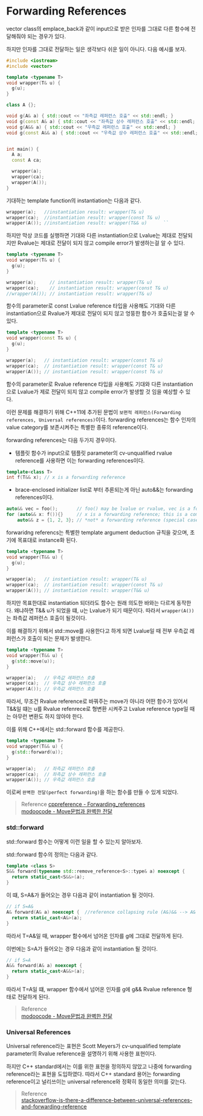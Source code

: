 # Forwarding References
vector class의 emplace_back과 같이 input으로 받은 인자를 그대로 다른 함수에 전달해줘야 되는 경우가 있다.

하지만 인자를 그대로 전달하는 일은 생각보다 쉬운 일이 아니다. 다음 예시를 보자.

```cpp
#include <iostream>
#include <vector>

template <typename T>
void wrapper(T& u) {
  g(u);
}

class A {};

void g(A& a) { std::cout << "좌측값 레퍼런스 호출" << std::endl; }
void g(const A& a) { std::cout << "좌측값 상수 레퍼런스 호출" << std::endl; }
void g(A&& a) { std::cout << "우측값 레퍼런스 호출" << std::endl; }
void g(const A&& a) { std::cout << "우측값 상수 레퍼런스 호출" << std::endl; }


int main() {
  A a;
  const A ca;

  wrapper(a);   
  wrapper(ca);  
  wrapper(A()); 
}
```

기대하는 template function의 instantiation는 다음과 같다.
```cpp
wrapper(a);   //instantiation result: wrapper(T& u)       
wrapper(ca);  //instantiation result: wrapper(const T& u) 
wrapper(A()); //instantiation result: wrapper(T&& u)      ``
```

하지만 막상 코드를 실행하면 기대와 다른 instantiation으로 Lvalue는 제대로 전달되지만 Rvalue는 제대로 전달이 되지 않고 compile error가 발생하는걸 알 수 있다.

```cpp
template <typename T>
void wrapper(T& u) {
  g(u);
}

wrapper(a);     // instantiation result: wrapper(T& u)       
wrapper(ca);    // instantiation result: wrapper(const T& u) 
//wrapper(A()); // instantiation result: wrapper(T& u)      
```

함수의 parameter로 const Lvalue reference 타입을 사용해도 기대와 다른 instantiation으로 Rvalue가 제대로 전달이 되지 않고 엉뚱한 함수가 호출되는걸 알 수 있다.

```cpp
template <typename T>
void wrapper(const T& u) {
  g(u);
}

wrapper(a);   // instantiation result: wrapper(const T& u)       
wrapper(ca);  // instantiation result: wrapper(const T& u) 
wrapper(A()); // instantiation result: wrapper(const T& u)      
```

함수의 parameter로 Rvalue reference 타입을 사용해도 기대와 다른 instantiation으로 Lvalue가 제로 전달이 되지 않고 compile error가 발생할 것 임을 예상할 수 있다.

이런 문제를 해결하기 위해 C++11에 추가된 문법이 `보편적 레퍼런스(Forwarding references, Universal references)`이다. forwarding references는 함수 인자의 value category를 보존시켜주는 특별한 종류의 reference이다.

forwarding references는 다음 두가지 경우이다.
* 템플릿 함수가 input으로 템플릿 parameter의 cv-unqualified rvalue reference를 사용하면 이는 forwarding references이다.
```cpp
template<class T>
int f(T&& x); // x is a forwarding reference
```
* brace-enclosed initializer list로 부터 추론되는게 아닌 auto&&는 forwarding references이다.
```cpp
auto&& vec = foo();       // foo() may be lvalue or rvalue, vec is a forwarding reference
for (auto&& x: f()){}     // x is a forwarding reference; this is a common way to use range for in generic code
    auto&& z = {1, 2, 3}; // *not* a forwarding reference (special case for initializer lists)
```

forwaridng referencs는 특별한 template argument deduction 규칙을 갖으며, 초기에 목표대로 instance화 된다.
```cpp
template <typename T>
void wrapper(T&& u) {
  g(u);
}

wrapper(a);   // instantiation result: wrapper(T& u)       
wrapper(ca);  // instantiation result: wrapper(const T& u) 
wrapper(A()); // instantiation result: wrapper(T&& u)      
```

하지만 목표한대로 instantiation 되더라도 함수는 원래 의도한 바와는 다르게 동작한다. 왜냐하면 T&& u가 되었을 떄, u는 Lvalue가 되기 때문이다. 따라서 `wrapper(A())`는 좌측값 레퍼런스 호출이 될것이다. 

이를 해결하기 위해서 std::move를 사용한다고 하게 되면 Lvalue일 때 전부 우측값 레퍼런스가 호출이 되는 문제가 발생한다.
```cpp
template <typename T>
void wrapper(T&& u) {
  g(std::move(u));
}

wrapper(a);   // 우측값 레퍼런스 호출
wrapper(ca);  // 우측값 상수 레퍼런스 호출
wrapper(A()); // 우측값 레퍼런스 호출
```

따라서, 무조건 Rvalue reference로 바꿔주는 move가 아니라 어떤 함수가 있어서 T&&일 떄는 u를 Rvalue refenrece로 형변환 시켜주고 Lvalue reference type일 때는 아무런 변환도 하지 않아야 한다.

이를 위해 C++에서는 std::forward 함수를 제공한다.

```cpp
template <typename T>
void wrapper(T&& u) {
  g(std::forward(u));
}

wrapper(a);   // 좌측값 레퍼런스 호출
wrapper(ca);  // 좌측값 상수 레퍼런스 호출
wrapper(A()); // 우측값 레퍼런스 호출
```

이로써 `완벽한 전달(perfect forwarding)`을 하는 함수를 만들 수 있게 되었다.

> Reference
> [cppreference - Forwarding_references](https://en.cppreference.com/w/cpp/language/reference#Forwarding_references)  
> [modoocode - Move문법과 완벽한 전달](https://modoocode.com/228)  

### std::forward
std::forward 함수는 어떻게 이런 일을 할 수 있는지 알아보자.

std::forward 함수의 정의는 다음과 같다.

```cpp
template <class S>
S&& forward(typename std::remove_reference<S>::type& a) noexcept {
  return static_cast<S&&>(a);
}
```

이 떄, S=A&가 들어오는 경우 다음과 같이 instantiation 될 것이다.
```cpp
// if S=A&
A& forward(A& a) noexcept {  //reference collapsing rule (A&)&& --> A&
  return static_cast<A&>(a);
}
```

따라서 T=A&일 때, wrapper 함수에서 넘어온 인자를 g에 그대로 전달하게 된다.

이번에는 S=A가 들어오는 경우 다음과 같이 instantiation 될 것이다.
```cpp
// if S=A
A&& forward(A& a) noexcept { 
  return static_cast<A&&>(a);
}
```

따라서 T=A일 떄, wrapper 함수에서 넘어온 인자를 g에 g&& Rvalue reference 형태로 전달하게 된다.

> Reference  
> [modoocode - Move문법과 완벽한 전달](https://modoocode.com/228)  

### Universal References
Universal reference라는 표현은 Scott Meyers가 cv-unqualified template parameter의 Rvalue reference을 설명하기 위해 사용한 표현이다.

하지만 C++ standard에서는 이를 위한 표현을 정의하지 않았고 나중에 forwarding reference라는 표현을 도입하였다. 따라서 C++ standard 용어는 forwarding reference이고 널리쓰이는 universal reference와 정확히 동일한 의미를 갖는다.

> Reference  
> [stackoverflow-is-there-a-difference-between-universal-references-and-forwarding-reference](https://stackoverflow.com/questions/39552272/is-there-a-difference-between-universal-references-and-forwarding-references)  